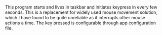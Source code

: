 ﻿
This program starts and lives in taskbar and initiates keypress in every few seconds.
This is a replacement for widely used mouse movement solution, which I have found to
be quite unreliable as it interrupts other mouse actions a time. 
The key pressed is configurable through app configuration file.